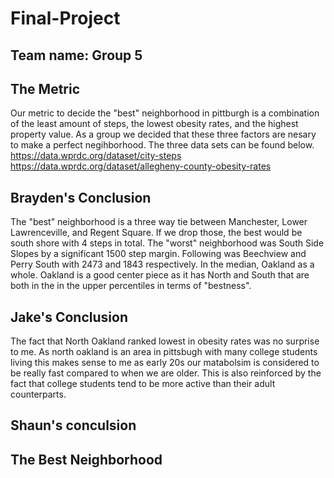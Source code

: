 # Final-Project

## Team name: Group 5

## The Metric
Our metric to decide the "best" neighborhood in pittburgh is a combination of the least amount of steps, the lowest obesity rates, and the highest property value. As a group we decided that these three factors are nesary to make a perfect negihborhood. The three data sets can be found below.
https://data.wprdc.org/dataset/city-steps
https://data.wprdc.org/dataset/allegheny-county-obesity-rates
## Brayden's Conclusion
The "best" neighborhood is a three way tie between Manchester, Lower Lawrenceville, and Regent Square. If we drop those, the best would be south shore with 4 steps in total. The "worst" neighborhood was South Side Slopes by a significant 1500 step margin. Following was Beechview and Perry South with 2473 and 1843 respectively. In the median, Oakland as a whole. Oakland is a good center piece as it has North and South that are both in the in the upper percentiles in terms of "bestness".
## Jake's Conclusion
The fact that North Oakland ranked lowest in obesity rates was no surprise to me. As north oakland is an area in pittsbugh with many college students living this makes sense
to me as early 20s our matabolsim is considered to be really fast compared to when we are older. This is also reinforced by the fact that college students tend to be more active
than their adult counterparts.
## Shaun's conculsion

## The Best Neighborhood
